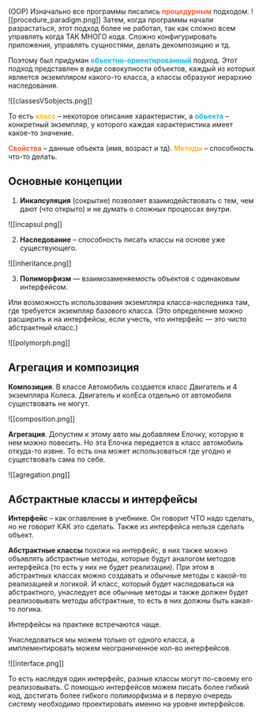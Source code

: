 (OOP)
Изначально все программы писались <span style="font-weight: bold; color: #FE5C2B;">процедурным</span>  подходом.
![[procedure_paradigm.png]]
Затем, когда программы начали разрастаться, этот подход более не работал, так как сложно всем управлять когда ТАК МНОГО кода. Сложно конфигурировать приложения, управлять сущностями, делать декомпозицию и тд.

Поэтому был придуман <span style="font-weight: bold; color: deepskyblue;">объектно-ориентированный</span> подход. Этот подход представлен в виде совокупности объектов, каждый из которых является экземпляром какого-то класса, а классы образуют иерархию наследования.

![[classesVSobjects.png]]

То есть <span style="font-weight: bold; color: #FFB514;">класс</span> – некоторое описание характеристик, а <span style="font-weight: bold; color: deepskyblue;">объекта</span> – конкретный экземпляр, у которого каждая характеристика имеет какое-то значение.

<span style="font-weight: bold; color: #FE5C2B;">Свойства</span> – данные объекта (имя, возраст и тд). 
<span style="font-weight: bold; color: #FFB514;">Методы</span> – способность что-то делать.

## Основные концепции
1) **Инкапсуляция** (сокрытие) позволяет взаимодействовать с тем, чем дают (что открыто) и не думать о сложных процессах внутри.

![[incapsul.png]]

2) **Наследование** – способность писать классы на основе уже существующего.

![[inheritance.png]]

3) **Полиморфизм** — взаимозаменяемость объектов с одинаковым интерфейсом.  

Или возможность использования экземпляра класса-наследника там, где требуется экземпляр базового класса. (Это определение можно расширить и на интерфейсы, если учесть, что интерфейс — это чисто абстрактный класс.)

![[polymorph.png]]


## Агрегация и композиция
**Композиция**. В классе Автомобиль создается класс Двигатель и 4 экземпляра Колеса. 
Двигатель и колЕса отдельно от автомобиля существовать не могут. 

![[composition.png]]

**Агрегация**. Допустим к этому авто мы добавляем Елочку, которую в нем можно повесить. Но эта Елочка передается в класс автомобиль откуда-то извне. То есть она может использоваться где угодно и существовать сама по себе. 

![[agregation.png]]

## Абстрактные классы и интерфейсы
**Интерфейс** – как оглавление в учебнике. Он говорит ЧТО надо сделать, но не говорит КАК это сделать. Также из интерфейса нельзя сделать объект. 

**Абстрактные классы** похожи на интерфейс, в них также можно объявлять абстрактные методы, которые будут аналогом методов интерфейса (то есть у них не будет реализации).  При этом в абстрактных классах можно создавать и обычные методы с какой-то реализацией и логикой. 
И класс, который будет наследоваться на абстрактного, унаследует все обычные методы и также должен будет реализовывать методы абстрактные, то есть в них должны быть какая-то логика.

Интерфейсы на практике встречаются чаще. 

Унаследоваться мы можем только от одного класса, а имплементировать можем неограниченное кол-во интерфейсов. 

![[interface.png]]

То есть наследуя один интерфейс, разные классы могут по-своему его реализовывать.
С помощью интерфейсов можем писать более гибкий код, достигать более гибкого полиморфизма и в первую очередь систему необходимо проектировать именно на уровне интерфейсов. 